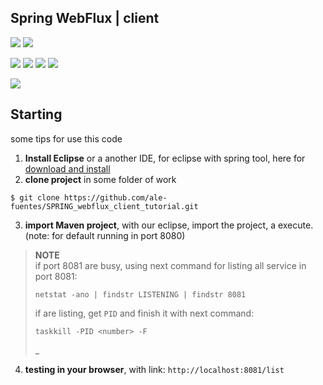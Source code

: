 ## Spring WebFlux | client

![](https://img.shields.io/badge/OS-Windows-informational?style=flat&logo=windows&logoColor=white&color=0078D6)
![](https://img.shields.io/badge/IDE-Eclipse-informational?style=flat&logo=eclipse&logoColor=white&color=2C2255)


![](https://img.shields.io/badge/Framework-Spring-informational?style=flat&logo=Spring&logoColor=white&color=6DB33F)
![](https://img.shields.io/badge/Framework-Spring_Boot-informational?style=flat&logo=SpringBoot&logoColor=white&color=6DB33F)
![](https://img.shields.io/badge/Framework-Thymeleaf-informational?style=flat&logo=Thymeleaf&logoColor=white&color=005F0F)
![](https://img.shields.io/badge/Language-Java-informational?style=flat&logo=Java&logoColor=white&color=007396)

![](https://img.shields.io/badge/Author-Alejandro_Fuentes_|_fuentesra@hotmail.com-informational?style=flat&logoColor=white&color=4a4c4d)

## Starting

some tips for use this code

1. **Install Eclipse** or a another IDE, for eclipse with spring tool, here for [download and install](https://spring.io/tools#suite-three)
2. **clone project** in some folder of work

```
$ git clone https://github.com/ale-fuentes/SPRING_webflux_client_tutorial.git
```

3. **import Maven project**, with our eclipse, import the project, a execute. (note: for default running in port 8080) 

> **NOTE** <br/>
> if port 8081 are busy, using next command for listing all service in port 8081:
> 
> ```
> netstat -ano | findstr LISTENING | findstr 8081
> ```
> 
> if are listing, get `PID` and finish it with next command:
> 
> ```
> taskkill -PID <number> -F
> ```
>
> _

4. **testing in your browser**, with link: `http://localhost:8081/list`